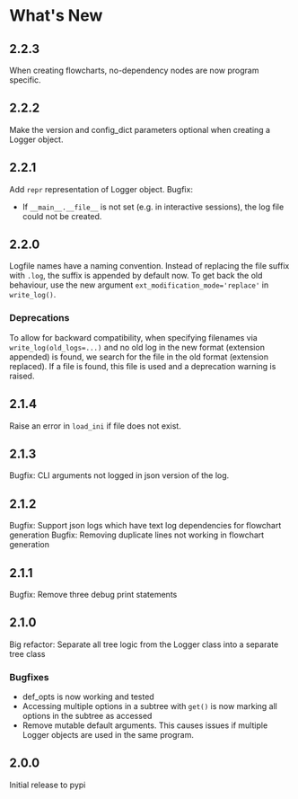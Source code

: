 # What's New
## 2.2.3
When creating flowcharts, no-dependency nodes are now program specific.

## 2.2.2
Make the version and config_dict parameters optional when creating a Logger object.

## 2.2.1
Add `repr` representation of Logger object.
Bugfix:
- If `__main__.__file__` is not set (e.g. in interactive sessions), the log file could not be created.

## 2.2.0
Logfile names have a naming convention. Instead of replacing the file suffix with `.log`, the suffix is appended by default now.
To get back the old behaviour, use the new argument `ext_modification_mode='replace'` in `write_log()`.

### Deprecations
To allow for backward compatibility, when specifying filenames via `write_log(old_logs=...)` and no old log in the new format (extension appended) is found, we search for the file in the old format (extension replaced). If a file is found, this file is used and a deprecation warning is raised.

## 2.1.4
Raise an error in `load_ini` if file does not exist.

## 2.1.3
Bugfix: CLI arguments not logged in json version of the log.

## 2.1.2
Bugfix: Support json logs which have text log dependencies for flowchart generation
Bugfix: Removing duplicate lines not working in flowchart generation

## 2.1.1
Bugfix: Remove three debug print statements

## 2.1.0
Big refactor: Separate all tree logic from the Logger class into a separate tree class

### Bugfixes
- def_opts is now working and tested
- Accessing multiple options in a subtree with `get()` is now marking all options in the subtree as accessed
- Remove mutable default arguments. This causes issues if multiple Logger objects are used in the same program.

## 2.0.0
Initial release to pypi